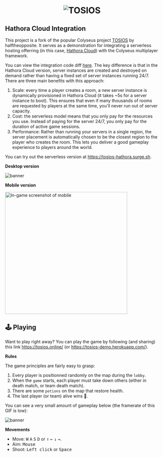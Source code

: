 # <p align="center"><img alt="TOSIOS" src="images/title.png" /></p>

## Hathora Cloud Integration

This project is a fork of the popular Colyseus project [TOSIOS](https://github.com/halftheopposite/TOSIOS) by halftheopposite. It serves as a demonstration for integrating a serverless hosting offerring (in this case, [Hathora Cloud](https://hathora.dev/docs)) with the Colyseus multiplayer framework.

You can view the integration code diff [here](https://github.com/hathora/TOSIOS-hathora/commit/8997ee00ae535bcef1eb0c4186602b78e958e744). The key difference is that in the Hathora Cloud version, server instances are created and destroyed on demand rather than having a fixed set of server instances running 24/7. There are three main benefits with this approach:
1. Scale: every time a player creates a room, a new server instance is dynamically provisioned in Hathora Cloud (it takes ~5s for a server instance to boot). This ensures that even if many thousands of rooms are requested by players at the same time, you'll never run out of server capacity.
2. Cost: the serverless model means that you only pay for the resources you use. Instead of paying for the server 24/7, you only pay for the duration of active game sessions.
3. Performance: Rather than running your servers in a single region, the server placement is automatically chosen to be the closest region to the player who creates the room. This lets you deliver a good gameplay experience to players around the world.

You can try out the serverless version at https://tosios-hathora.surge.sh. 

**Desktop version**

![banner](images/banner.jpg "In-game screenshot of desktop")

**Mobile version**

<img src="images/mobile.jpg" alt="In-game screenshot of mobile" width="400"/>

## 🕹️ Playing

Want to play right away? You can play the game by following (and sharing) this link https://tosios.online/ (or https://tosios-demo.herokuapp.com/).

**Rules**

The game principles are fairly easy to grasp:

1. Every player is positionned randomly on the map during the `lobby`.
2. When the `game` starts, each player must take down others (either in death match, or team death match).
3. There are some `potions` on the map that restore health.
4. The last player (or team) alive wins 🎉.

You can see a very small amount of gameplay below (the framerate of this GIF is low):

![banner](images/game.gif "An in-game animation")

**Movements**

- Move: <kbd>W</kbd> <kbd>A</kbd> <kbd>S</kbd> <kbd>D</kbd> or <kbd>↑</kbd> <kbd>←</kbd> <kbd>↓</kbd> <kbd>→</kbd>.
- Aim: <kbd>Mouse</kbd>
- Shoot: <kbd>Left click</kbd> or <kbd>Space</kbd>
